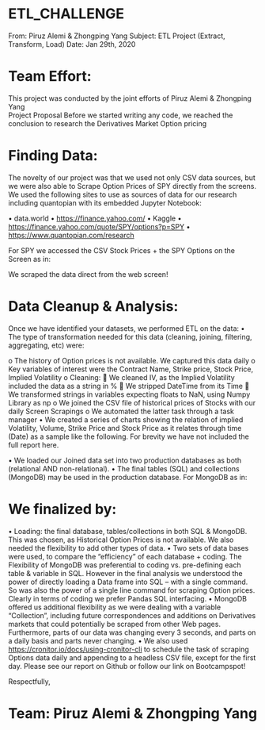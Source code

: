 # ETL_CHALLENGE
From: Piruz Alemi & Zhongping Yang
Subject: ETL Project (Extract, Transform, Load)
Date: Jan 29th, 2020

# Team Effort:

This project was conducted by the joint efforts of  Piruz Alemi & Zhongping Yang  
Project Proposal
Before we started writing any code, we reached the conclusion to research the Derivatives Market Option pricing 

# Finding Data:

The novelty of our project was that we used not only CSV data sources, but we were also able to Scrape Option Prices of SPY directly from the screens. We used the following sites to use as sources of data for our research including quantopian with its embedded Jupyter Notebook:

•	data.world
•	https://finance.yahoo.com/
•	Kaggle
•	https://finance.yahoo.com/quote/SPY/options?p=SPY
•	https://www.quantopian.com/research

For SPY we accessed the CSV Stock Prices + the SPY Options on the Screen as in:
 
We scraped the data direct from the web screen! 
# Data Cleanup & Analysis:

Once we have identified your datasets, we performed ETL on the data:
•	The type of transformation needed for this data (cleaning, joining, filtering, aggregating, etc) were:

o	The history of Option prices is not available. We captured this data daily
o	Key variables of interest were the Contract Name, Strike price, Stock Price, Implied Volatility
o	Cleaning:
	We cleaned IV, as the Implied Volatility included the data as a string in %
	We stripped DateTime from its Time
	We transformed strings in variables expecting floats to NaN, using Numpy Library as np
o	We joined the CSV file of historical prices of Stocks with our daily Screen Scrapings
o	We automated the latter task through a task manager
•	We created a series of charts showing the relation of implied Volatility, Volume, Strike Price and Stock Price as it relates through time (Date) as a sample like the following. For brevity we have not included the full report here.
 
•	We loaded our Joined data set into two production databases as both (relational AND non-relational).
•	The final tables (SQL) and collections (MongoDB) may be used in the production database. For MongoDB as in:
 

# We finalized by:
•	Loading: the final database, tables/collections in both SQL & MongoDB. This was chosen, as Historical Option Prices is not available. We also needed the flexibility to add other types of data.
•	Two sets of data bases were used, to compare the “efficiency” of each database + coding. The Flexibility of MongoDB was preferential to coding vs. pre-defining each table & variable in SQL.  However in the final analysis we understood the power of directly loading a Data frame into SQL – with a single command. So was also the power of a single line command for scraping Option prices. Clearly in terms of coding we prefer Pandas SQL interfacing.
•	MongoDB offered us additional flexibility as we were dealing with a variable “Collection”, including future correspondences and additions on Derivatives markets that could potentially be scraped from other Web pages. Furthermore, parts of our data was changing every 3 seconds, and parts on a daily basis and parts never changing. 
•	We also used https://cronitor.io/docs/using-cronitor-cli to schedule the task of scraping Options data daily and appending to a headless CSV file, except for the first day.
Please see our report on Github or follow our link on Bootcampspot!

Respectfully,
# Team: Piruz Alemi & Zhongping Yang
